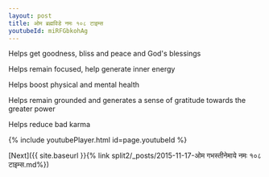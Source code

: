 ```yaml
---
layout: post
title: ओम ब्रह्मविडे नमः १०८ टाइम्स
youtubeId: miRFGbkohAg
---
```

 
 
Helps get goodness, bliss and peace and God's blessings
 
Helps remain focused, help generate inner energy 
 
Helps boost physical and mental health 
 
Helps remain grounded and generates a sense of gratitude towards the greater power 
 
Helps reduce bad karma
 
 
 
 


{% include youtubePlayer.html id=page.youtubeId %}
 
[Next]({{ site.baseurl }}{% link  split2/_posts/2015-11-17-ओम गभस्तीनेमाये नमः १०८ टाइम्स.md%})
 
